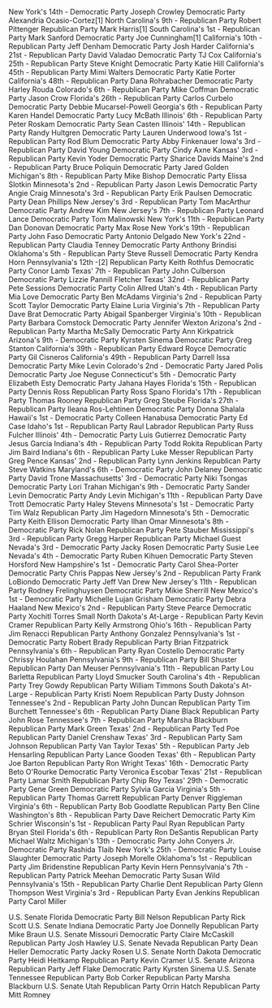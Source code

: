 New York's 14th -	Democratic Party  Joseph Crowley	Democratic Party  Alexandria Ocasio-Cortez[1]
North Carolina's 9th -	Republican Party Robert Pittenger	Republican Party Mark Harris[1]
South Carolina's 1st -	Republican Party Mark Sanford	Democratic Party  Joe Cunningham[1]
California's 10th -	Republican Party Jeff Denham	Democratic Party  Josh Harder
California's 21st -	Republican Party David Valadao	Democratic Party  TJ Cox
California's 25th -	Republican Party Steve Knight	Democratic Party  Katie Hill
California's 45th -	Republican Party Mimi Walters	Democratic Party  Katie Porter
California's 48th -	Republican Party Dana Rohrabacher	Democratic Party  Harley Rouda
Colorado's 6th -	Republican Party Mike Coffman	Democratic Party  Jason Crow
Florida's 26th -	Republican Party Carlos Curbelo	Democratic Party  Debbie Mucarsel-Powell
Georgia's 6th -	Republican Party Karen Handel	Democratic Party  Lucy McBath
Illinois' 6th -	Republican Party Peter Roskam	Democratic Party  Sean Casten
Illinois' 14th -	Republican Party Randy Hultgren	Democratic Party  Lauren Underwood
Iowa's 1st -	Republican Party Rod Blum	Democratic Party  Abby Finkenauer
Iowa's 3rd -	Republican Party David Young	Democratic Party  Cindy Axne
Kansas' 3rd -	Republican Party Kevin Yoder	Democratic Party  Sharice Davids
Maine's 2nd -	Republican Party Bruce Poliquin	Democratic Party  Jared Golden
Michigan's 8th -	Republican Party Mike Bishop	Democratic Party  Elissa Slotkin
Minnesota's 2nd -	Republican Party Jason Lewis	Democratic Party  Angie Craig
Minnesota's 3rd -	Republican Party Erik Paulsen	Democratic Party  Dean Phillips
New Jersey's 3rd -	Republican Party Tom MacArthur	Democratic Party  Andrew Kim
New Jersey's 7th -	Republican Party Leonard Lance	Democratic Party  Tom Malinowski
New York's 11th -	Republican Party Dan Donovan	Democratic Party  Max Rose
New York's 19th -	Republican Party John Faso	Democratic Party  Antonio Delgado
New York's 22nd -	Republican Party Claudia Tenney	Democratic Party  Anthony Brindisi
Oklahoma's 5th -	Republican Party Steve Russell	Democratic Party  Kendra Horn
Pennsylvania's 12th -[2]	Republican Party Keith Rothfus	Democratic Party  Conor Lamb
Texas' 7th -	Republican Party John Culberson	Democratic Party  Lizzie Pannill Fletcher
Texas' 32nd -	Republican Party Pete Sessions	Democratic Party  Colin Allred
Utah's 4th -	Republican Party Mia Love	Democratic Party  Ben McAdams
Virginia's 2nd -	Republican Party Scott Taylor	Democratic Party  Elaine Luria
Virginia's 7th -	Republican Party Dave Brat	Democratic Party  Abigail Spanberger
Virginia's 10th -	Republican Party Barbara Comstock	Democratic Party  Jennifer Wexton
Arizona's 2nd -	Republican Party Martha McSally	Democratic Party  Ann Kirkpatrick
Arizona's 9th -	Democratic Party  Kyrsten Sinema	Democratic Party  Greg Stanton
California's 39th -	Republican Party Edward Royce	Democratic Party  Gil Cisneros
California's 49th -	Republican Party Darrell Issa	Democratic Party  Mike Levin
Colorado's 2nd -	Democratic Party  Jared Polis	Democratic Party  Joe Neguse
Connecticut's 5th -	Democratic Party  Elizabeth Esty	Democratic Party  Jahana Hayes
Florida's 15th -	Republican Party Dennis Ross	Republican Party Ross Spano
Florida's 17th -	Republican Party Thomas Rooney	Republican Party Greg Steube
Florida's 27th -	Republican Party Ileana Ros-Lehtinen	Democratic Party  Donna Shalala
Hawaii's 1st -	Democratic Party  Colleen Hanabusa	Democratic Party  Ed Case
Idaho's 1st -	Republican Party Raul Labrador	Republican Party Russ Fulcher
Illinois' 4th -	Democratic Party  Luis Gutierrez	Democratic Party  Jesus Garcia
Indiana's 4th -	Republican Party Todd Rokita	Republican Party Jim Baird
Indiana's 6th -	Republican Party Luke Messer	Republican Party Greg Pence
Kansas' 2nd -	Republican Party Lynn Jenkins	Republican Party Steve Watkins
Maryland's 6th -	Democratic Party  John Delaney	Democratic Party  David Trone
Massachusetts' 3rd -	Democratic Party  Niki Tsongas	Democratic Party  Lori Trahan
Michigan's 9th -	Democratic Party  Sander Levin	Democratic Party  Andy Levin
Michigan's 11th -	Republican Party Dave Trott	Democratic Party  Haley Stevens
Minnesota's 1st -	Democratic Party  Tim Walz	Republican Party Jim Hagedorn
Minnesota's 5th -	Democratic Party  Keith Ellison	Democratic Party  Ilhan Omar
Minnesota's 8th -	Democratic Party  Rick Nolan	Republican Party Pete Stauber
Mississippi's 3rd -	Republican Party Gregg Harper	Republican Party Michael Guest
Nevada's 3rd -	Democratic Party  Jacky Rosen	Democratic Party  Susie Lee
Nevada's 4th -	Democratic Party  Ruben Kihuen	Democratic Party  Steven Horsford
New Hampshire's 1st -	Democratic Party  Carol Shea-Porter	Democratic Party  Chris Pappas
New Jersey's 2nd -	Republican Party Frank LoBiondo	Democratic Party  Jeff Van Drew
New Jersey's 11th -	Republican Party Rodney Frelinghuysen	Democratic Party  Mikie Sherrill
New Mexico's 1st -	Democratic Party  Michelle Lujan Grisham	Democratic Party  Debra Haaland
New Mexico's 2nd -	Republican Party Steve Pearce	Democratic Party  Xochitl Torres Small
North Dakota's At-Large -	Republican Party Kevin Cramer	Republican Party Kelly Armstrong
Ohio's 16th -	Republican Party Jim Renacci	Republican Party Anthony Gonzalez
Pennsylvania's 1st -	Democratic Party  Robert Brady	Republican Party Brian Fitzpatrick
Pennsylvania's 6th -	Republican Party Ryan Costello	Democratic Party  Chrissy Houlahan
Pennsylvania's 9th -	Republican Party Bill Shuster	Republican Party Dan Meuser
Pennsylvania's 11th -	Republican Party Lou Barletta	Republican Party Lloyd Smucker
South Carolina's 4th -	Republican Party Trey Gowdy	Republican Party William Timmons
South Dakota's At-Large -	Republican Party Kristi Noem	Republican Party Dusty Johnson
Tennessee's 2nd -	Republican Party John Duncan	Republican Party Tim Burchett
Tennessee's 6th -	Republican Party Diane Black	Republican Party John Rose
Tennessee's 7th -	Republican Party Marsha Blackburn	Republican Party Mark Green
Texas' 2nd -	Republican Party Ted Poe	Republican Party Daniel Crenshaw
Texas' 3rd -	Republican Party Sam Johnson	Republican Party Van Taylor
Texas' 5th -	Republican Party Jeb Hensarling	Republican Party Lance Gooden
Texas' 6th -	Republican Party Joe Barton	Republican Party Ron Wright
Texas' 16th -	Democratic Party  Beto O'Rourke	Democratic Party  Veronica Escobar
Texas' 21st -	Republican Party Lamar Smith	Republican Party Chip Roy
Texas' 29th -	Democratic Party  Gene Green	Democratic Party  Sylvia Garcia
Virginia's 5th -	Republican Party Thomas Garrett	Republican Party Denver Riggleman
Virginia's 6th -	Republican Party Bob Goodlatte	Republican Party Ben Cline
Washington's 8th -	Republican Party Dave Reichert	Democratic Party  Kim Schrier
Wisconsin's 1st -	Republican Party Paul Ryan	Republican Party Bryan Steil
Florida's 6th -	Republican Party Ron DeSantis	Republican Party Michael Waltz
Michigan's 13th -	Democratic Party  John Conyers Jr.	Democratic Party  Rashida Tlaib
New York's 25th -	Democratic Party  Louise Slaughter	Democratic Party  Joseph Morelle
Oklahoma's 1st -	Republican Party Jim Bridenstine	Republican Party Kevin Hern
Pennsylvania's 7th -	Republican Party Patrick Meehan	Democratic Party  Susan Wild
Pennsylvania's 15th -	Republican Party Charlie Dent	Republican Party Glenn Thompson
West Virginia's 3rd -	Republican Party Evan Jenkins	Republican Party Carol Miller

U.S. Senate	Florida	Democratic Party  Bill Nelson	Republican Party Rick Scott
U.S. Senate	Indiana	Democratic Party  Joe Donnelly	Republican Party Mike Braun
U.S. Senate	Missouri	Democratic Party  Claire McCaskill	Republican Party Josh Hawley
U.S. Senate	Nevada	Republican Party Dean Heller	Democratic Party  Jacky Rosen
U.S. Senate	North Dakota	Democratic Party  Heidi Heitkamp	Republican Party Kevin Cramer
U.S. Senate	Arizona	Republican Party Jeff Flake	Democratic Party  Kyrsten Sinema
U.S. Senate	Tennessee	Republican Party Bob Corker	Republican Party Marsha Blackburn
U.S. Senate	Utah	Republican Party Orrin Hatch	Republican Party Mitt Romney
